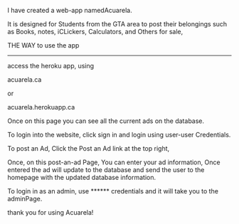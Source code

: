 
I have created a web-app namedAcuarela.

It is designed for Students from the GTA area to post their belongings such as 
Books, notes, iCLickers, Calculators, and Others for sale,

THE WAY to use the app
________


access the heroku app, using 

acuarela.ca

or 

acuarela.herokuapp.ca


Once on this page you can see all the current ads on the database. 

To login into the website, click sign in and login using user-user Credentials. 

To post an Ad, Click the Post an Ad link at the top right, 

Once, on this post-an-ad Page, You can enter your ad information, Once entered the ad will update to the database and send the user to the homepage with the updated database information. 


To login in as an admin, use ****** credentials and it will take you to the adminPage.

thank you for using Acuarela!